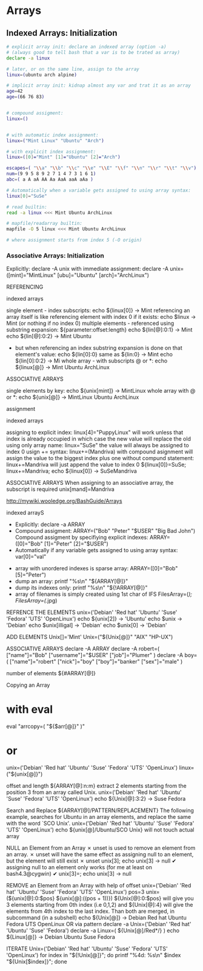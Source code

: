 # Arrays

## Indexed Arrays: Initialization

```bash
# explicit array init: declare an indexed array (option -a)
# (always good to tell bash that a var is to be trated as array)
declare -a linux

# later, or on the same line, assign to the array
linux=(ubuntu arch alpine)

# implicit array init: kidnap almost any var and trat it as an array
age=42
age=(66 76 83)


# compound assigment:
linux=()


# with automatic index assignment:
linux=("Mint Linux" "Ubuntu" "Arch")

# with explicit index assignment:
linux=([0]="Mint" [1]="Ubuntu" [2]="Arch")

escapes=( "\\a" "\\b" "\\c" "\\e" "\\E" "\\f" "\\n" "\\r" "\\t" "\\v")
num=(9 9 5 8 9 2 7 1 4 7 3 1 6 1)
abc=( a A aA AA Aa AaA aaA aAa )

# Automatically when a variable gets assigned to using array syntax:
linux[0]="SuSe"

# read builtin:
read -a linux <<< Mint Ubuntu ArchLinux

# mapfile/readarray builtin:
mapfile -O 5 linux <<< Mint Ubuntu ArchLinux

# where assignment starts from index 5 (-O origin)
```

### Associative Arrays: Initialization

Explicitly: declare -A unix
with immediate assignment: declare -A unix=([mint]="MintLinux" [ubu]="Ubuntu" [arch]="ArchLinux")



REFERENCING

indexed arrays

single element - index subscripts: echo ${linux[0]} -> Mint
referencing an array itself is like referencing element with index 0 if it exists: echo $linux -> Mint (or nothing if no index 0)
multiple elements - referenced using substring expansion: ${parameter:offset:length}
echo ${lin[@]:0:1}  -> Mint
echo ${lin[@]:0:2}  -> Mint Ubuntu
* but when referencing an index substring expansion is done on that element's value:
  echo ${lin[0]:0} same as ${lin:0}  -> Mint
  echo ${lin[0]:0:2}  -> Mi
whole array - with subscripts @ or *: echo ${linux[@]} -> Mint Ubuntu ArchLinux


ASSOCIATIVE ARRAYS

single elements by key: echo ${unix[mint]} -> MintLinux
whole array with @ or *: echo ${unix[@]} -> MintLinux Ubuntu ArchLinux



assignment

indexed arrays

assigning to explicit index: linux[4]="PuppyLinux"
will work unless that index is already occupied in which case the new value will replace the old
using only array name: linux="SuSe"
the value will always be assigned to index 0
usign += syntax: linux+=(Mandriva)
with compound asignment will assign the value to the biggest index plus one
without compund statement: linux+=Mandriva
will just append the value to index 0
${linux[0]}=SuSe; linux+=Mandriva; echo ${linux[0]} -> SuSeMandriva


ASSOCIATIVE ARRAYS
When assigning to an associative array, the subscript is required
unix[mand]=Mandriva




http://mywiki.wooledge.org/BashGuide/Arrays 

indexed arrayS
* Explicitly: declare -a ARRAY
* Compound assigment: ARRAY=("Bob" "Peter" "$USER" "Big Bad John")
  Compound assigment by specifiying explicit indexes: ARRAY=([0]="Bob" [1]="Peter" [2]="$USER")
* Automatically if any variable gets assigned to using array syntax: var[0]="val"

- array with unordered indexes is sparse array: ARRAY=([0]="Bob" [5]="Peter")
- dump an array: printf "%s\n" "${ARRAY[@]}"
- dump its indexes only: printf "%s\n" "${!ARRAY[@]}"
- array of filenames is simply created using 1st char of IFS
  FilesArray=(*); FilesArray=(*.jpg)

REFRENCE THE ELEMENTS
unix=('Debian' 'Red hat' 'Ubuntu' 'Suse' 'Fedora' 'UTS' 'OpenLinux')
echo ${unix[2]} -> 'Ubuntu'
echo $unix	-> 'Debian'   echo $unix[illigal] -> 'Debian'   echo $unix[0] -> 'Debian'

ADD ELEMENTS
Unix[]='Mint'
Unix=("${Unix[@]}" "AIX" "HP-UX")


ASSOCIATIVE ARRAYS
declare -A ARRAY
declare -A robert=( ["name"]="Bob" ["username"]="$USER" ["job"]="Plumer" )
declare -A boy=( ["name"]="robert" ["nick"]="boy" ["boy"]="banker" ["sex"]="male" )


number of elements
${#ARRAY[@]}

Copying an Array
# with eval
eval "arrcopy=( \"\${$arr[@]}\" )"
# or
unix=('Debian' 'Red hat' 'Ubuntu' 'Suse' 'Fedora' 'UTS' 'OpenLinux')
linux=("${unix[@]}")

offset and length
${ARRAY[@]:n:m}
extract 2 elements starting from the position 3 from an array called Unix.
unix=('Debian' 'Red hat' 'Ubuntu' 'Suse' 'Fedora' 'UTS' 'OpenLinux')
echo ${Unix[@]:3:2}
-> Suse Fedora


Search and Replace
${ARRAY[@]/PATTERN/REPLACEMENT}
The following example, searches for Ubuntu in an array elements, 
and replace the same with the word `SCO Unix'.
unix=('Debian' 'Red hat' 'Ubuntu' 'Suse' 'Fedora' 'UTS' 'OpenLinux')
echo ${unix[@]/Ubuntu/SCO Unix}  will not touch actual array

NULL an Element from an Array
✗ unset is used to remove an element from an array.
✗ unset will have the same effect as assigning null to an element, but the element will still exist
✗ unset unix[3]; echo unix[3] -> null
✔ assigning null to an element only works (for me at least on bash4.3@cygwin)
✔ unix[3]=; echo unix[3] -> null


REMOVE an Element from an Array
with help of offset
unix=('Debian' 'Red hat' 'Ubuntu' 'Suse' 'Fedora' 'UTS' 'OpenLinux')
pos=3
unix=(${unix[@]:0:$pos} ${unix[@]:$(($pos + 1))})
${Unix[@]:0:$pos} will give you 3 elements starting from 0th index (i.e 0,1,2) and 
${Unix[@]:4} 	  will give the elements from 4th index to the last index. 
Than both are merged, in subcommand (in a subshell)
echo ${Unix[@]}  -> Debian Red hat Ubuntu Fedora UTS OpenLinux
OR via pattern
declare -a Unix=('Debian' 'Red hat' 'Ubuntu' 'Suse' 'Fedora')
declare -a Linux=( ${Unix[@]/Red*/} )
echo ${Linux[@]} -> Debian Ubuntu Suse Fedora

ITERATE
Unix=('Debian' 'Red hat' 'Ubuntu' 'Suse' 'Fedora' 'UTS' 'OpenLinux')
for index in "${!Unix[@]}"; do printf "%4d: %s\n" $index "${Unix[$index]}"; done
